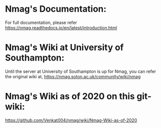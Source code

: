 # Nmag's Documentation:
For full documentation, please refer https://nmag.readthedocs.io/en/latest/introduction.html

# Nmag's Wiki at University of Southampton:
Until the server at University of Southampton is up for Nmag, you can refer the original wiki at, https://nmag.soton.ac.uk/community/wiki/nmag

# Nmag's Wiki as of 2020 on this git-wiki:
https://github.com/Venkat004/nmag/wiki/Nmag-Wiki-as-of-2020




